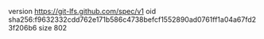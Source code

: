 version https://git-lfs.github.com/spec/v1
oid sha256:f9632332cdd762e171b586c4738befcf1552890ad0761ff1a04a67fd23f206b6
size 802

